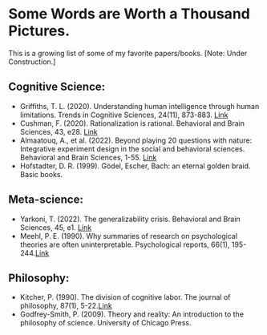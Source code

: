# Some Words are Worth a Thousand Pictures.
This is a growing list of some of my favorite papers/books. [Note: Under Construction.]

## Cognitive Science:
- Griffiths, T. L. (2020). Understanding human intelligence through human limitations. Trends in Cognitive Sciences, 24(11), 873-883. [Link](https://doi.org/10.1016/j.tics.2020.09.001)
- Cushman, F. (2020). Rationalization is rational. Behavioral and Brain Sciences, 43, e28. [Link](https://doi.org/10.1017/S0140525X19001730)
- Almaatouq, A., et al. (2022). Beyond playing 20 questions with nature: Integrative experiment design in the social and behavioral sciences. Behavioral and Brain Sciences, 1-55. [Link](https://doi.org/10.1017/S0140525X22002874)
- Hofstadter, D. R. (1999). Gödel, Escher, Bach: an eternal golden braid. Basic books.

## Meta-science:
- Yarkoni, T. (2022). The generalizability crisis. Behavioral and Brain Sciences, 45, e1. [Link](https://doi.org/10.1017/S0140525X20001685)
- Meehl, P. E. (1990). Why summaries of research on psychological theories are often uninterpretable. Psychological reports, 66(1), 195-244.[Link](https://doi.org/10.2466/pr0.1990.66.1.195)

## Philosophy:
- Kitcher, P. (1990). The division of cognitive labor. The journal of philosophy, 87(1), 5-22.[Link](https://www.jstor.org/stable/2026796)
- Godfrey-Smith, P. (2009). Theory and reality: An introduction to the philosophy of science. University of Chicago Press.
